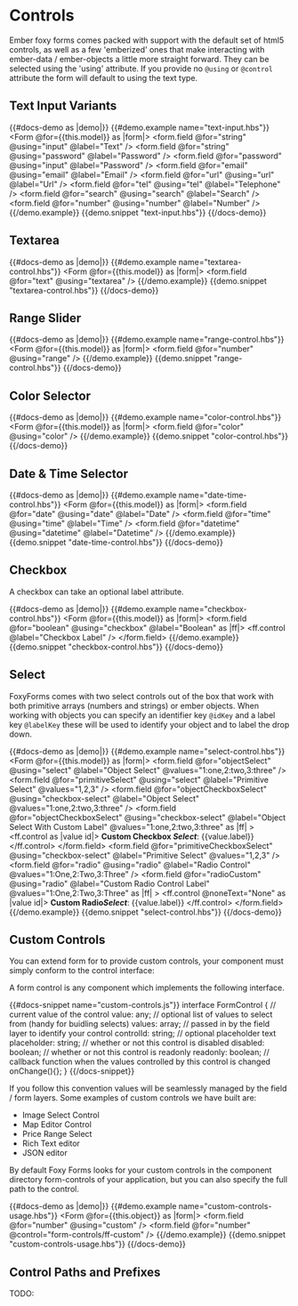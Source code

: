 # Controls

Ember foxy forms comes packed with support with the default set of html5 controls, as well as a few 'emberized' ones that
make interacting with ember-data / ember-objects a little more straight forward. They can be selected using the 'using' 
attribute. If you provide no ```@using``` or ```@control``` attribute the form will default to using the text type. 

## Text Input Variants 

{{#docs-demo as |demo|}}
  {{#demo.example name="text-input.hbs"}}
    <Form @for={{this.model}} as |form|>
      <form.field @for="string" @using="input" @label="Text" />
      <form.field @for="string" @using="password" @label="Password" />
      <form.field @for="password" @using="input" @label="Password" />
      <form.field @for="email" @using="email" @label="Email" />
      <form.field @for="url" @using="url" @label="Url" />
      <form.field @for="tel" @using="tel" @label="Telephone" />
      <form.field @for="search" @using="search" @label="Search" />
      <form.field @for="number" @using="number" @label="Number" />
    </Form>
  {{/demo.example}}
  {{demo.snippet "text-input.hbs"}}
{{/docs-demo}}

## Textarea

{{#docs-demo as |demo|}}
  {{#demo.example name="textarea-control.hbs"}}
      <Form @for={{this.model}} as |form|>
        <form.field @for="text" @using="textarea" />
      </Form>
  {{/demo.example}}
  {{demo.snippet "textarea-control.hbs"}}
{{/docs-demo}}

## Range Slider 

{{#docs-demo as |demo|}}
  {{#demo.example name="range-control.hbs"}}
      <Form @for={{this.model}} as |form|>
        <form.field @for="number" @using="range" />
      </Form>
  {{/demo.example}}
  {{demo.snippet "range-control.hbs"}}
{{/docs-demo}}

## Color Selector 

{{#docs-demo as |demo|}}
  {{#demo.example name="color-control.hbs"}}
      <Form @for={{this.model}} as |form|>
        <form.field @for="color" @using="color" />
      </Form>
  {{/demo.example}}
  {{demo.snippet "color-control.hbs"}}
{{/docs-demo}}

## Date & Time Selector 

{{#docs-demo as |demo|}}
  {{#demo.example name="date-time-control.hbs"}}
      <Form @for={{this.model}} as |form|>
        <form.field @for="date" @using="date" @label="Date" />
        <form.field @for="time" @using="time" @label="Time" />
        <form.field @for="datetime" @using="datetime" @label="Datetime" />
      </Form>
  {{/demo.example}}
  {{demo.snippet "date-time-control.hbs"}}
{{/docs-demo}}

## Checkbox 

A checkbox can take an optional label attribute.

{{#docs-demo as |demo|}}
  {{#demo.example name="checkbox-control.hbs"}}
      <Form @for={{this.model}} as |form|>
        <form.field @for="boolean" @using="checkbox" @label="Boolean" as |ff|>
          <ff.control @label="Checkbox Label" />
        </form.field>
      </Form>
  {{/demo.example}}
  {{demo.snippet "checkbox-control.hbs"}}
{{/docs-demo}}

## Select 

FoxyForms comes with two select controls out of the box that work with both primitive arrays (numbers and strings) or 
ember objects. When working with objects you can specify an identifier key ```@idKey``` and a label key ```@labelKey```
these will be used to identify your object and to label the drop down.

{{#docs-demo as |demo|}}
  {{#demo.example name="select-control.hbs"}}
      <Form @for={{this.model}} as |form|>
        <form.field 
          @for="objectSelect"
          @using="select" 
          @label="Object Select"
          @values="1:one,2:two,3:three"
         />
        <form.field 
          @for="primitiveSelect"
          @using="select" 
          @label="Primitive Select"
          @values="1,2,3"
         />
        <form.field
          @for="objectCheckboxSelect"
          @using="checkbox-select"
          @label="Object Select"
          @values="1:one,2:two,3:three"
         />
        <form.field
          @for="objectCheckboxSelect"
          @using="checkbox-select"
          @label="Object Select With Custom Label"
          @values="1:one,2:two,3:three"
          as |ff|
         >
          <ff.control as |value id|>
            <label for={{id}}>
              <strong>Custom Checkbox <em>Select</em></strong>: {{value.label}}
            </label>
          </ff.control>
        </form.field>
        <form.field 
          @for="primitiveCheckboxSelect"
          @using="checkbox-select" 
          @label="Primitive Select"
          @values="1,2,3"
         />
        <form.field
          @for="radio"
          @using="radio"
          @label="Radio Control"
          @values="1:One,2:Two,3:Three"
         />
        <form.field
          @for="radioCustom"
          @using="radio"
          @label="Custom Radio Control Label"
          @values="1:One,2:Two,3:Three"
          as |ff|
          >
          <ff.control @noneText="None" as |value id|>
            <label for={{id}}>
              <strong>Custom Radio<em>Select</em></strong>: {{value.label}}
            </label>
          </ff.control>
        </form.field>
      </Form>
  {{/demo.example}}
  {{demo.snippet "select-control.hbs"}}
{{/docs-demo}}

## Custom Controls

You can extend form for to provide custom controls, your component must simply conform to the control interface:

A form control is any component which implements the following interface.

{{#docs-snippet name="custom-controls.js"}}
  interface FormControl {
    // current value of the control
    value: any; 
    // optional list of values to select from (handy for buidling selects)
    values: array; 
    // passed in by the field layer to identify your control
    controlId: string; 
    // optional placeholder text
    placeholder: string; 
    // whether or not this control is disabled
    disabled: boolean; 
    // whether or not this control is readonly
    readonly: boolean; 
    // callback function when the values controlled by this control is changed
    onChange(){}; 
  }
{{/docs-snippet}}

If you follow this convention values will be seamlessly managed by the field / form layers. Some examples of custom controls
we have built are: 

- Image Select Control
- Map Editor Control
- Price Range Select
- Rich Text editor
- JSON editor

By default Foxy Forms looks for your custom controls in the component directory form-controls of your application, 
but you can also specify the full path to the control.

{{#docs-demo as |demo|}}
  {{#demo.example name="custom-controls-usage.hbs"}}
      <Form @for={{this.object}} as |form|>
        <form.field @for="number" @using="custom" />
        <form.field @for="number" @control="form-controls/ff-custom" />
      </Form>
  {{/demo.example}}
  {{demo.snippet "custom-controls-usage.hbs"}}
{{/docs-demo}}

## Control Paths and Prefixes

TODO: 
